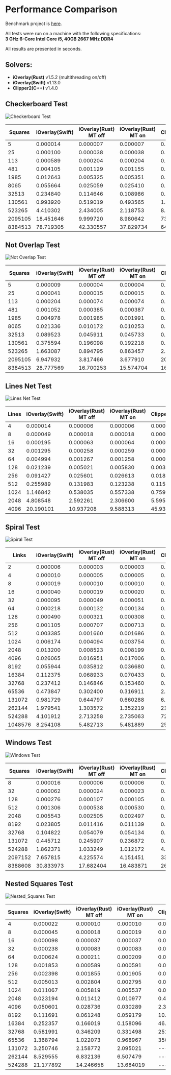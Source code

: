 # Performance Comparison

Benchmark project is [here](https://github.com/iShape-Rust/iOverlayPerformance).

All tests were run on a machine with the following specifications:  
**3 GHz 6-Core Intel Core i5, 40GB 2667 MHz DDR4**  

All results are presented in seconds.

## Solvers:

- **iOverlay(Rust)** v1.5.2 (multithreading on/off)
- **iOverlay(Swift)**  v1.13.0
- **Clipper2(C++)**  v1.4.0


## Checkerboard Test

![Checkerboard Test](test_0.svg)

| Squares | iOverlay(Swift) | iOverlay(Rust) MT off       | iOverlay(Rust) MT on         | Clipper2(C++)      |
|---------|-----------------|-----------------------------|------------------------------|--------------------|
| 5       | 0.000014        | 0.000007                    | 0.000007                     | 0.000007           |
| 25      | 0.000100        | 0.000038                    | 0.000038                     | 0.000038           |
| 113     | 0.000589        | 0.000204                    | 0.000204                     | 0.000208           |
| 481     | 0.004105        | 0.001129                    | 0.001155                     | 0.001017           |
| 1985    | 0.012643        | 0.005325                    | 0.005351                     | 0.005182           |
| 8065    | 0.055664        | 0.025059                    | 0.025410                     | 0.024013           |
| 32513   | 0.234840        | 0.114646                    | 0.108986                     | 0.154054           |
| 130561  | 0.993920        | 0.519019                    | 0.493565                     | 1.067439           |
| 523265  | 4.410302        | 2.434005                    | 2.118753                     | 8.346041           |
| 2095105 | 18.451646       | 9.999720                    | 8.980642                     | 73.312335          |
| 8384513 | 78.719305       | 42.330557                   | 37.829734                    | 644.337867         |


## Not Overlap Test

![Not Overlap Test](test_1.svg)

| Squares | iOverlay(Swift) | iOverlay(Rust) MT off       | iOverlay(Rust) MT on         | Clipper2(C++)      |
|---------|-----------------|-----------------------------|------------------------------|--------------------|
| 5       | 0.000009        | 0.000004                    | 0.000004                     | 0.000005           |
| 25      | 0.000041        | 0.000015                    | 0.000015                     | 0.000021           |
| 113     | 0.000204        | 0.000074                    | 0.000074                     | 0.000097           |
| 481     | 0.001052        | 0.000385                    | 0.000387                     | 0.000457           |
| 1985    | 0.004978        | 0.001985                    | 0.001991                     | 0.002114           |
| 8065    | 0.021336        | 0.010172                    | 0.010253                     | 0.010783           |
| 32513   | 0.089523        | 0.045911                    | 0.045733                     | 0.056281           |
| 130561  | 0.375594        | 0.196098                    | 0.192218                     | 0.369146           |
| 523265  | 1.663087        | 0.894795                    | 0.863457                     | 2.695334           |
| 2095105 | 6.947932        | 3.817466                    | 3.677910                     | 20.665812          |
| 8384513 | 28.777569       | 16.700253                   | 15.574704                    | 167.966801         |


## Lines Net Test

![Lines Net Test](test_2.svg)

| Lines   | iOverlay(Swift) | iOverlay(Rust) MT off       | iOverlay(Rust) MT on         | Clipper2(C++)      |
|---------|-----------------|-----------------------------|------------------------------|--------------------|
| 4       | 0.000014        | 0.000006                    | 0.000006                     | 0.000004           |
| 8       | 0.000049        | 0.000018                    | 0.000018                     | 0.000012           |
| 16      | 0.000195        | 0.000063                    | 0.000064                     | 0.000043           |
| 32      | 0.001295        | 0.000258                    | 0.000259                     | 0.000176           |
| 64      | 0.004994        | 0.001267                    | 0.001258                     | 0.000749           |
| 128     | 0.021239        | 0.005021                    | 0.005830                     | 0.003441           |
| 256     | 0.091427        | 0.025601                    | 0.026613                     | 0.018417           |
| 512     | 0.255989        | 0.131983                    | 0.123238                     | 0.115229           |
| 1024    | 1.146842        | 0.538035                    | 0.557338                     | 0.759640           |
| 2048    | 4.808548        | 2.592261                    | 2.306600                     | 5.595165           |
| 4096    | 20.190101       | 10.937208                   | 9.588313                     | 45.934461          |


## Spiral Test

![Spiral Test](test_3.svg)

| Links   | iOverlay(Swift) | iOverlay(Rust) MT off       | iOverlay(Rust) MT on         | Clipper2(C++)      |
|---------|-----------------|-----------------------------|------------------------------|--------------------|
| 2       | 0.000006        | 0.000003                    | 0.000003                     | 0.000002           |
| 4       | 0.000010        | 0.000005                    | 0.000005                     | 0.000004           |
| 8       | 0.000019        | 0.000010                    | 0.000010                     | 0.000007           |
| 16      | 0.000040        | 0.000019                    | 0.000020                     | 0.000014           |
| 32      | 0.000095        | 0.000049                    | 0.000051                     | 0.000031           |
| 64      | 0.000218        | 0.000132                    | 0.000134                     | 0.000083           |
| 128     | 0.000490        | 0.000321                    | 0.000308                     | 0.000202           |
| 256     | 0.001105        | 0.000707                    | 0.000713                     | 0.000476           |
| 512     | 0.003385        | 0.001660                    | 0.001686                     | 0.001195           |
| 1024    | 0.006174        | 0.004094                    | 0.003754                     | 0.002941           |
| 2048    | 0.013200        | 0.008523                    | 0.008199                     | 0.007578           |
| 4096    | 0.026065        | 0.016951                    | 0.017006                     | 0.020287           |
| 8192    | 0.055944        | 0.035812                    | 0.036680                     | 0.054647           |
| 16384   | 0.112375        | 0.068933                    | 0.070433                     | 0.181050           |
| 32768   | 0.237412        | 0.146846                    | 0.153460                     | 0.606854           |
| 65536   | 0.473847        | 0.302400                    | 0.316911                     | 2.013809           |
| 131072  | 0.981729        | 0.644797                    | 0.660288                     | 6.547658           |
| 262144  | 1.979541        | 1.303572                    | 1.352219                     | 21.171540          |
| 524288  | 4.101912        | 2.713258                    | 2.735063                     | 72.147615          |
| 1048576 | 8.254108        | 5.482713                    | 5.481889                     | 259.866180         |

## Windows Test

![Windows Test](test_4.svg)

| Squares | iOverlay(Swift) | iOverlay(Rust) MT off       | iOverlay(Rust) MT on         | Clipper2(C++)      |
|---------|-----------------|-----------------------------|------------------------------|--------------------|
| 8       | 0.000016        | 0.000006                    | 0.000006                     | 0.000008           |
| 32      | 0.000062        | 0.000024                    | 0.000023                     | 0.000028           |
| 128     | 0.000276        | 0.000107                    | 0.000105                     | 0.000112           |
| 512     | 0.001306        | 0.000538                    | 0.000530                     | 0.000507           |
| 2048    | 0.005543        | 0.002505                    | 0.002497                     | 0.002454           |
| 8192    | 0.023805        | 0.011416                    | 0.011139                     | 0.012364           |
| 32768   | 0.104822        | 0.054079                    | 0.054134                     | 0.076850           |
| 131072  | 0.445712        | 0.245907                    | 0.236872                     | 0.568316           |
| 524288  | 1.862371        | 1.033249                    | 1.012172                     | 4.142673           |
| 2097152 | 7.657815        | 4.225574                    | 4.151451                     | 33.165570          |
| 8388608 | 30.833973       | 17.682404                   | 16.483871                    | 265.387333         |

## Nested Squares Test

![Nested_Squares Test](test_5.svg)

| Squares  | iOverlay(Swift) | iOverlay(Rust) MT off      | iOverlay(Rust) MT on         | Clipper2(C++)      |
|----------|-----------------|----------------------------|------------------------------|--------------------|
| 4        | 0.000022        | 0.000010                   | 0.000010                     | 0.000012           |
| 8        | 0.000045        | 0.000018                   | 0.000019                     | 0.000023           |
| 16       | 0.000098        | 0.000037                   | 0.000037                     | 0.000050           |
| 32       | 0.000238        | 0.000083                   | 0.000083                     | 0.000118           |
| 64       | 0.000624        | 0.000211                   | 0.000209                     | 0.000291           |
| 128      | 0.001853        | 0.000589                   | 0.000591                     | 0.000806           |
| 256      | 0.002398        | 0.001855                   | 0.001905                     | 0.003415           |
| 512      | 0.005013        | 0.002804                   | 0.002795                     | 0.015989           |
| 1024     | 0.011067        | 0.005819                   | 0.005537                     | 0.081267           |
| 2048     | 0.023194        | 0.011412                   | 0.010977                     | 0.461883           |
| 4096     | 0.050601        | 0.028736                   | 0.030289                     | 2.347209           |
| 8192     | 0.111691        | 0.061248                   | 0.059179                     | 10.612424          |
| 16384    | 0.252357        | 0.166019                   | 0.158096                     | 46.205474          |
| 32768    | 0.581991        | 0.346209                   | 0.331498                     | 251.260857         |
| 65536    | 1.368794        | 1.022073                   | 0.968967                     | 3502.233611        |
| 131072   | 3.250746        | 2.158772                   | 2.095021                     | ----               |
| 262144   | 8.529555        | 6.832136                   | 6.507479                     | ----               |
| 524288   | 21.177892       | 14.246658                  | 13.684019                    | ----               |